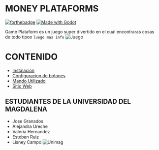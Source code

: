 # MONEY PLATAFORMS

[![forthebadge](http://forthebadge.com/images/badges/made-with-python.svg)](http://forthebadge.com)
[![Made with Godot](https://img.shields.io/badge/Made%20with-Godot-478CBF?style=for-the-badge&logo=godot%20engine&logoColor=white)](https://godotengine.org)

Game Plataform es un juego super divertido en el cual encontraras cosas de todo tipoo `luego mas info`
![Juego](https://i.ibb.co/HNh76GR/Blue-Illustration-Game-Presentation-1.jpg)

# CONTENIDO

- [Instalación](#)
- [Configuracion de botones](#)
- [Mando Utilizado](https://github.com/mcangen/ElectronicMando)
- [Sitio Web](#)

## ESTUDIANTES DE LA UNIVERSIDAD DEL MAGDALENA
- Jose Granados 
- Alejandra Ureche
- Valeria Hernandez
- Esteban Ruiz
- Lisney Campo
![Unimag](https://cie.unimagdalena.edu.co/Content/Imagenes/escudo_black.png)

